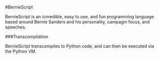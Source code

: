 #BernieScript

BernieScript is an icnredible, easy to use, and fun programming language based around Bernie Sanders and his personality, campagin focus, and speeches.

###Transcompilation

BernieScript transcompiles to Python code, and can then be executed via the Python VM.